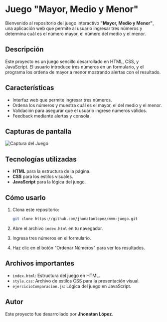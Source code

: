# Juego "Mayor, Medio y Menor"

Bienvenido al repositorio del juego interactivo **"Mayor, Medio y Menor"**, una aplicación web que permite al usuario ingresar tres números y determina cuál es el número mayor, el número del medio y el menor.

## Descripción

Este proyecto es un juego sencillo desarrollado en HTML, CSS, y JavaScript. El usuario introduce tres números en un formulario, y el programa los ordena de mayor a menor mostrando alertas con el resultado.

## Características

- Interfaz web que permite ingresar tres números.
- Ordena los números y muestra cuál es el mayor, el del medio y el menor.
- Validación para asegurar que el usuario ingrese números válidos.
- Feedback mediante alertas y consola.

## Capturas de pantalla

![Captura del Juego](https://image.lexica.art/sm2_webp/391f6822-155f-491f-ba2e-9e01ed87def4)

## Tecnologías utilizadas

- **HTML** para la estructura de la página.
- **CSS** para los estilos visuales.
- **JavaScript** para la lógica del juego.

## Cómo usarlo

1. Clona este repositorio:

    ```bash
    git clone https://github.com/jhonatanlopez/mmm-juego.git
    ```

2. Abre el archivo `index.html` en tu navegador.
3. Ingresa tres números en el formulario.
4. Haz clic en el botón "Ordenar Números" para ver los resultados.

## Archivos importantes

- `index.html`: Estructura del juego en HTML.
- `style.css`: Archivo de estilos CSS para la presentación visual.
- `ejercicioComparacion.js`: Lógica del juego en JavaScript.

## Autor

Este proyecto fue desarrollado por **Jhonatan López**.
